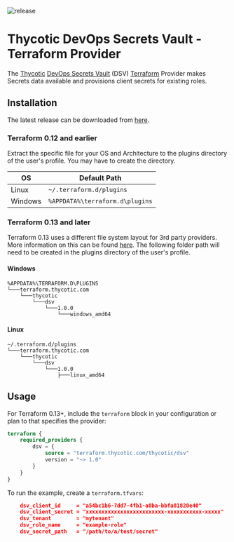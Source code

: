 ![release](https://github.com/thycotic/terraform-provider-dsv/workflows/release/badge.svg)

# Thycotic DevOps Secrets Vault - Terraform Provider

The [Thycotic](https://thycotic.com/) [DevOps Secrets Vault](https://thycotic.com/products/devops-secrets-vault-password-management/) (DSV) [Terraform](https://www.terraform.io/) Provider makes Secrets data available and provisions client secrets for existing roles.

## Installation

The latest release can be downloaded from [here](https://github.com/thycotic/terraform-provider-dsv/releases/latest).

### Terraform 0.12 and earlier

Extract the specific file for your OS and Architecture to the plugins directory of the user's profile. You may have to create the directory.

| OS      | Default Path                    |
| ------- | ------------------------------- |
| Linux   | `~/.terraform.d/plugins`        |
| Windows | `%APPDATA%\terraform.d\plugins` |

### Terraform 0.13 and later

Terraform 0.13 uses a different file system layout for 3rd party providers. More information on this can be found [here](https://www.terraform.io/upgrade-guides/0-13.html#new-filesystem-layout-for-local-copies-of-providers). The following folder path will need to be created in the plugins directory of the user's profile.

#### Windows

```text
%APPDATA%\TERRAFORM.D\PLUGINS
└───terraform.thycotic.com
    └───thycotic
        └───dsv
            └───1.0.0
                └───windows_amd64
```

#### Linux

```text
~/.terraform.d/plugins
└───terraform.thycotic.com
    └───thycotic
        └───dsv
            └───1.0.0
                ├───linux_amd64
```

## Usage

For Terraform 0.13+, include the `terraform` block in your configuration or plan to that specifies the provider:

```terraform
terraform {
    required_providers {
        dsv = {
            source = "terraform.thycotic.com/thycotic/dsv"
            version = "~> 1.0"
        }
    }
}
```

To run the example, create a `terraform.tfvars`:

```json
    dsv_client_id     = "a54bc1b6-7dd7-4fb1-a8ba-bbfa81820e40"
    dsv_client_secret = "xxxxxxxxxxxxxxxxxxxxxxxxx-xxxxxxxxxxx-xxxxx"
    dsv_tenant        = "mytenant"
    dsv_role_name     = "example-role"
    dsv_secret_path   = "/path/to/a/test/secret"
```
